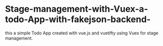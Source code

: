 # Stage-management-with-Vuex-a-todo-App-with-fakejson-backend-
this a simple Todo App created with vue.js and vuetifty using Vuex for stage management.
